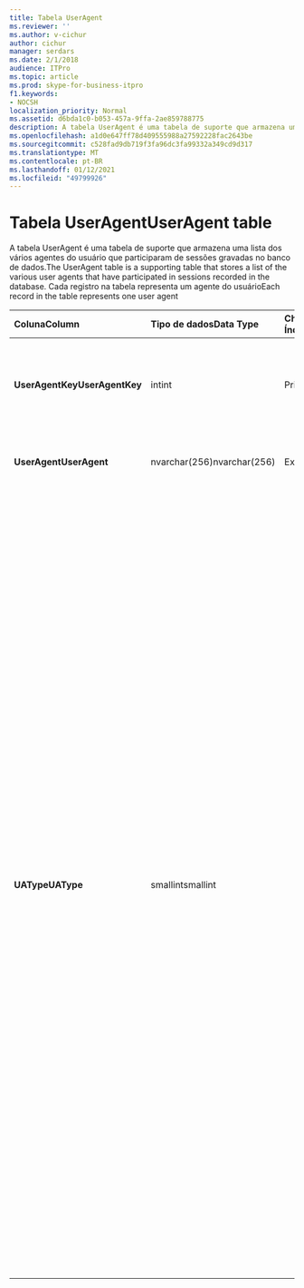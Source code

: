 ```yaml
---
title: Tabela UserAgent
ms.reviewer: ''
ms.author: v-cichur
author: cichur
manager: serdars
ms.date: 2/1/2018
audience: ITPro
ms.topic: article
ms.prod: skype-for-business-itpro
f1.keywords:
- NOCSH
localization_priority: Normal
ms.assetid: d6bda1c0-b053-457a-9ffa-2ae859788775
description: A tabela UserAgent é uma tabela de suporte que armazena uma lista dos vários agentes do usuário que participaram de sessões gravadas no banco de dados. Cada registro na tabela representa um agente do usuário
ms.openlocfilehash: a1d0e647ff78d409555988a27592228fac2643be
ms.sourcegitcommit: c528fad9db719f3fa96dc3fa99332a349cd9d317
ms.translationtype: MT
ms.contentlocale: pt-BR
ms.lasthandoff: 01/12/2021
ms.locfileid: "49799926"
---
```

# <a name="useragent-table"></a><span data-ttu-id="138bc-104">Tabela UserAgent</span><span class="sxs-lookup"><span data-stu-id="138bc-104">UserAgent table</span></span>
 
<span data-ttu-id="138bc-105">A tabela UserAgent é uma tabela de suporte que armazena uma lista dos vários agentes do usuário que participaram de sessões gravadas no banco de dados.</span><span class="sxs-lookup"><span data-stu-id="138bc-105">The UserAgent table is a supporting table that stores a list of the various user agents that have participated in sessions recorded in the database.</span></span> <span data-ttu-id="138bc-106">Cada registro na tabela representa um agente do usuário</span><span class="sxs-lookup"><span data-stu-id="138bc-106">Each record in the table represents one user agent</span></span>
  
|<span data-ttu-id="138bc-107">**Coluna**</span><span class="sxs-lookup"><span data-stu-id="138bc-107">**Column**</span></span>|<span data-ttu-id="138bc-108">**Tipo de dados**</span><span class="sxs-lookup"><span data-stu-id="138bc-108">**Data Type**</span></span>|<span data-ttu-id="138bc-109">**Chave/Índice**</span><span class="sxs-lookup"><span data-stu-id="138bc-109">**Key/Index**</span></span>|<span data-ttu-id="138bc-110">**Detalhes**</span><span class="sxs-lookup"><span data-stu-id="138bc-110">**Details**</span></span>|
|:-----|:-----|:-----|:-----|
|<span data-ttu-id="138bc-111">**UserAgentKey**</span><span class="sxs-lookup"><span data-stu-id="138bc-111">**UserAgentKey**</span></span> <br/> |<span data-ttu-id="138bc-112">int</span><span class="sxs-lookup"><span data-stu-id="138bc-112">int</span></span>  <br/> |<span data-ttu-id="138bc-113">Primário</span><span class="sxs-lookup"><span data-stu-id="138bc-113">Primary</span></span>  <br/> |<span data-ttu-id="138bc-114">Número exclusivo que identifica esse agente do usuário.</span><span class="sxs-lookup"><span data-stu-id="138bc-114">Unique number identifying this user agent.</span></span>  <br/> |
|<span data-ttu-id="138bc-115">**UserAgent**</span><span class="sxs-lookup"><span data-stu-id="138bc-115">**UserAgent**</span></span> <br/> |<span data-ttu-id="138bc-116">nvarchar(256)</span><span class="sxs-lookup"><span data-stu-id="138bc-116">nvarchar(256)</span></span>  <br/> |<span data-ttu-id="138bc-117">Exclusivo</span><span class="sxs-lookup"><span data-stu-id="138bc-117">Unique</span></span>  <br/> |<span data-ttu-id="138bc-118">Cadeia de caracteres do Agente do Usuário.</span><span class="sxs-lookup"><span data-stu-id="138bc-118">User Agent string.</span></span>  <br/> |
|<span data-ttu-id="138bc-119">**UAType**</span><span class="sxs-lookup"><span data-stu-id="138bc-119">**UAType**</span></span> <br/> |<span data-ttu-id="138bc-120">smallint</span><span class="sxs-lookup"><span data-stu-id="138bc-120">smallint</span></span>  <br/> | <br/> |<span data-ttu-id="138bc-121">1 é o Servidor de Mediação.</span><span class="sxs-lookup"><span data-stu-id="138bc-121">1 is Mediation Server.</span></span>  <br/> <span data-ttu-id="138bc-122">2 é Servidor de Conferência A/V.</span><span class="sxs-lookup"><span data-stu-id="138bc-122">2 is A/V Conferencing Server.</span></span>  <br/> <span data-ttu-id="138bc-123">4 é o Skype for Business.</span><span class="sxs-lookup"><span data-stu-id="138bc-123">4 is Skype for Business.</span></span>  <br/> <span data-ttu-id="138bc-124">8 é o Telefone IP.</span><span class="sxs-lookup"><span data-stu-id="138bc-124">8 is IP Phone.</span></span>  <br/> <span data-ttu-id="138bc-125">16 é o Live Meeting Console.</span><span class="sxs-lookup"><span data-stu-id="138bc-125">16 is Live Meeting Console.</span></span>  <br/> <span data-ttu-id="138bc-126">32 é a Ferramenta de Validação de Implantação (DVT).</span><span class="sxs-lookup"><span data-stu-id="138bc-126">32 is Deployment Validation Tool (DVT).</span></span>  <br/> <span data-ttu-id="138bc-127">64 é Skype for Business Server em computadores Macintosh.</span><span class="sxs-lookup"><span data-stu-id="138bc-127">64 is Skype for Business Server on Macintosh computers.</span></span>  <br/> <span data-ttu-id="138bc-128">128 é o Skype for Business Server Attendant.</span><span class="sxs-lookup"><span data-stu-id="138bc-128">128 is Skype for Business Server Attendant.</span></span>  <br/> <span data-ttu-id="138bc-129">256 é o serviço de Comunicado de Conferência.</span><span class="sxs-lookup"><span data-stu-id="138bc-129">256 is Conferencing Announcement service.</span></span>  <br/> <span data-ttu-id="138bc-130">512 é o Atendente Automático de Conferência.</span><span class="sxs-lookup"><span data-stu-id="138bc-130">512 is Conferencing Auto Attendant.</span></span>  <br/> <span data-ttu-id="138bc-131">1024 é o aplicativo grupo de resposta.</span><span class="sxs-lookup"><span data-stu-id="138bc-131">1024 is Response Group application.</span></span>  <br/> <span data-ttu-id="138bc-132">2048 é Outside Voice Control.</span><span class="sxs-lookup"><span data-stu-id="138bc-132">2048 is Outside Voice Control.</span></span>  <br/> |
   

